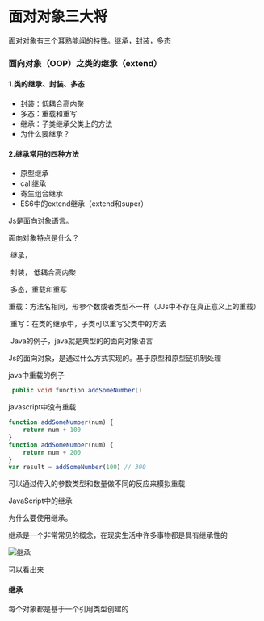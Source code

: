 # 面对对象三大将

面对对象有三个耳熟能闻的特性。继承，封装，多态





### 面向对象（OOP）之类的继承（extend）

#### 1.类的继承、封装、多态

- 封装：低耦合高内聚
- 多态：重载和重写
- 继承：子类继承父类上的方法
- 为什么要继承？



#### 2.继承常用的四种方法

- 原型继承
- call继承
- 寄生组合继承
- ES6中的extend继承（extend和super）



Js是面向对象语言。

面向对象特点是什么？

​	继承，

​	封装，	低耦合高内聚

​	多态，重载和重写

​		重载：方法名相同，形参个数或者类型不一样（JJs中不存在真正意义上的重载）

​		重写：在类的继承中，子类可以重写父类中的方法

​		Java的例子，java就是典型的的面向对象语言

Js的面向对象，是通过什么方式实现的。基于原型和原型链机制处理



java中重载的例子

```java
 public void function addSomeNumber()
```

javascript中没有重载

```javascript
function addSomeNumber(num) {
    return num + 100
}
function addSomeNumber(num) {
    return num + 200
}
var result = addSomeNumber(100) // 300
```

可以通过传入的参数类型和数量做不同的反应来模拟重载





JavaScript中的继承

为什么要使用继承。

继承是一个非常常见的概念，在现实生活中许多事物都是具有继承性的

![继承](H:\code\elaine\docs\.vuepress\public\images\JavaScript\继承.png)



可以看出来













#### 继承



每个对象都是基于一个引用类型创建的